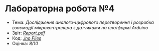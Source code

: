 # Лабораторна робота №4

- Тема: *Дослідження аналого-цифрового перетворення і розробка взаємодії мікроконтролера з датчиками на платформі Arduino*
- Звіт: [*Report.pdf*](./Report.pdf)
- Код: [*.ino Files*](./src/)
- Оцінка: *8/10*